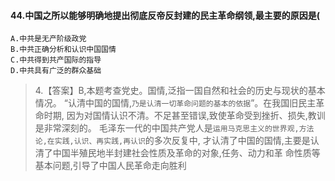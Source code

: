 #### 44.中国之所以能够明确地提出彻底反帝反封建的民主革命纲领,最主要的原因是(
    A.中共是无产阶级政党
    B.中共正确分析和认识中国国情
    C.中共得到共产国际的指导
    D.中共具有广泛的群众基础
>   4.【答案】B,本题考查党史。国情,泛指一国自然和社会的历史与现状的基本情况。
“认清中国的国情,`乃是认清一切革命问题的基本的依据`”。在我国旧民主革命时期,
    因为对国情认识不清。不足甚至错误,致使革命受到挫折、损失,教训是非常深刻的。
>   毛泽东一代的中国共产党人是`运用马克思主义的世界观,方法论,在实践,认识、再实践,再认识`的多次反复中,
    才认清了中国的国情,主要是认清了中国半殖民地半封建社会性质及革命的对象,任务、动力和革
    命性质等基本问题,引导了中国人民革命走向胜利